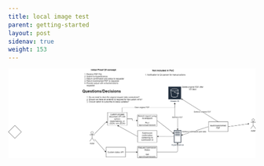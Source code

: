 ```yaml
---
title: local image test
parent: getting-started
layout: post
sidenav: true
weight: 153
---
```

![POC](/assets/uploads/ide_poc.png "Image POC")